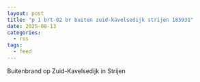```yaml
---
layout: post
title: "p 1 brt-02 br buiten zuid-kavelsedijk strijen 185931"
date: 2025-08-13
categories: 
  - rss
tags: 
  - feed
---
```


Buitenbrand op Zuid-Kavelsedijk in Strijen
